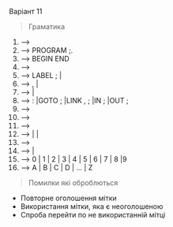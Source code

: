  Варіант 11



> Граматика

1. <signal-program> --> <program>
2. <program> --> PROGRAM <procedure-identifier> ;<block>.
3. <block> --> <declarations> BEGIN <statements-list> END
4. <declarations> --> <label-declarations>
5. <label-declarations> --> LABEL <unsigned-integer> <labels-list>; |<empty>
6. <labels-list> --> , <unsigned-integer><labels-list> |<empty>
7. <statements-list> --> <statement> <statements-list> |<empty>
8. <statement> --> <unsigned-integer> :<statement> |GOTO <unsigned-integer> ; |LINK <variable-identifier> , <unsigned-integer> ; |IN <unsigned-integer>; |OUT <unsigned-integer>;
9. <variable-identifier> --> <identifier>
10. <procedure-identifier> --> <identifier>
11. <identifier> --> <letter><string>
12. <string> --> <letter><string> |<digit><string> |<empty>
13. <unsigned-integer> --> <digit><digits-string>
14. <digits-string> --> <digit><digits-string> |<empty>
15. <digit> --> 0 | 1 | 2 | 3 | 4 | 5 | 6 | 7 | 8 |9
16. <letter> --> A | B | C | D | ... | Z


> Помилки які оброблються
* Повторне оголошення мітки
* Використання мітки, яка є неоголошеною
* Спроба перейти по не використанній мітці
